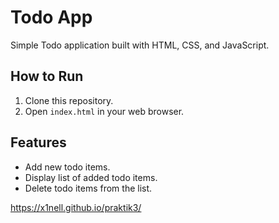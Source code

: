 # Todo App

Simple Todo application built with HTML, CSS, and JavaScript.

## How to Run

1. Clone this repository.
2. Open `index.html` in your web browser.

## Features

- Add new todo items.
- Display list of added todo items.
- Delete todo items from the list.

https://x1nell.github.io/praktik3/
